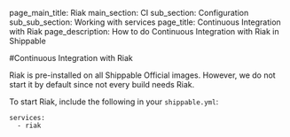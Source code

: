 page_main_title: Riak
main_section: CI
sub_section: Configuration
sub_sub_section: Working with services
page_title: Continuous Integration with Riak
page_description: How to do Continuous Integration with Riak in Shippable

#Continuous Integration with Riak

Riak is pre-installed on all Shippable Official images. However, we do not start it by default since not every build needs Riak.

To start Riak, include the following in your `shippable.yml`:

```
services:
  - riak
```
